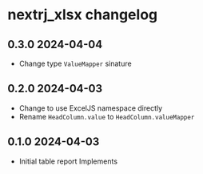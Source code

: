 # nextrj_xlsx changelog

## 0.3.0 2024-04-04

- Change type `ValueMapper` sinature

## 0.2.0 2024-04-03

- Change to use ExcelJS namespace directly
- Rename `HeadColumn.value` to `HeadColumn.valueMapper`

## 0.1.0 2024-04-03

- Initial table report Implements
